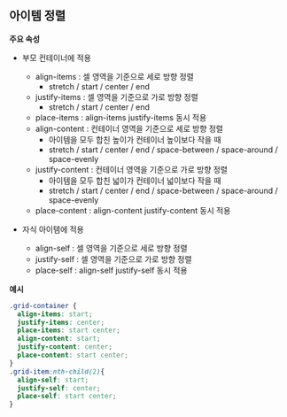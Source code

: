 ## 아이템 정렬
**주요 속성**
- 부모 컨테이너에 적용
  - align-items : 셀 영역을 기준으로 세로 방향 정렬
    - stretch / start / center / end
  - justify-items : 셀 영역을 기준으로 가로 방향 정렬
    - stretch / start / center / end  
  - place-items : align-items justify-items 동시 적용
  - align-content : 컨테이너 영역을 기준으로 세로 방향 정렬  
    - 아이템을 모두 합친 높이가 컨테이너 높이보다 작을 때
    - stretch / start / center / end / space-between / space-around / space-evenly
  - justify-content : 컨테이너 영역을 기준으로 가로 방향 정렬  
    - 아이템을 모두 합친 넓이가 컨테이너 넓이보다 작을 때
    - stretch / start / center / end / space-between / space-around / space-evenly
  - place-content : align-content justify-content 동시 적용  
  
- 자식 아이템에 적용 
  - align-self : 셀 영역을 기준으로 세로 방향 정렬
  - justify-self : 셀 영역을 기준으로 가로 방향 정렬
  - place-self : align-self justify-self 동시 적용

**예시**
```css
.grid-container {
  align-items: start;
  justify-items: center;
  place-items: start center;
  align-content: start;
  justify-content: center;
  place-content: start center;
}
.grid-item:nth-child(2){
  align-self: start;
  justify-self: center;
  place-self: start center;
}
```
